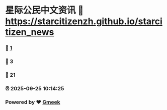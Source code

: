 # 星际公民中文资讯 :link: https://starcitizenzh.github.io/starcitizen_news 
### :page_facing_up: [1](https://starcitizenzh.github.io/starcitizen_news/tag.html) 
### :speech_balloon: 3 
### :hibiscus: 21 
### :alarm_clock: 2025-09-25 10:14:25 
### Powered by :heart: [Gmeek](https://github.com/Meekdai/Gmeek)
